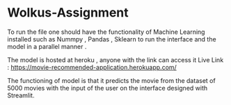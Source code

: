 # Wolkus-Assignment


To run the file one should have the functionality of Machine Learning installed such as Nummpy , Pandas , Sklearn to run the interface and the model in a parallel manner .

The model is hosted at heroku , anyone with the link can access it 
Live Link : https://movie-recommended-application.herokuapp.com/


The functioning of model is that it predicts the movie from the dataset of 5000 movies with the input of the user on the interface designed with Streamlit.
